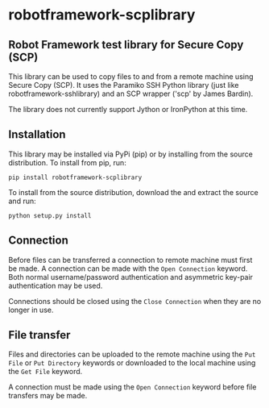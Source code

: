 robotframework-scplibrary 
=========================

Robot Framework test library for Secure Copy (SCP)
--------------------------------------------------

This library can be used to copy files to and from a remote machine using Secure Copy (SCP). It uses the
Paramiko SSH Python library (just like robotframework-sshlibrary) and an SCP wrapper ('scp' by James Bardin).

The library does not currently support Jython or IronPython at this time.

Installation
------------

This library may be installed via PyPi (pip) or by installing from the source distribution. To install from pip, run:

    pip install robotframework-scplibrary
    
To install from the source distribution, download the and extract the source and run:

    python setup.py install

Connection
----------

Before files can be transferred a connection to remote machine must first be made. A connection can be made with the
`Open Connection` keyword. Both normal username/password authentication and asymmetric key-pair authentication may
be used.

Connections should be closed using the `Close Connection` when they are no longer in use.

File transfer
-------------

Files and directories can be uploaded to the remote machine using the `Put File` or `Put Directory` keywords or
downloaded to the local machine using the `Get File` keyword.

A connection must be made using the `Open Connection` keyword before file transfers may be made.
